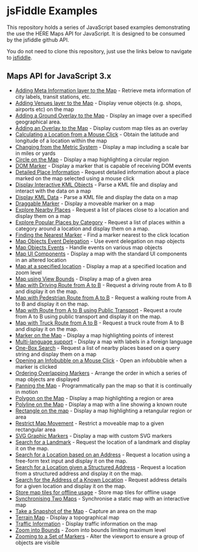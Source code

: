 # jsFiddle Examples

This repository holds a series of JavaScript based examples demonstrating the use the HERE Maps API for JavaScript. It is designed to be consumed by the jsfiddle github API.

You do not need to clone this repository, just use the links below to navigate to [jsfiddle](http://jsfiddle.net).

## Maps API for JavaScript 3.x

* [Adding Meta Information layer to the Map](http://jsfiddle.net/gh/get/jquery/2.1.0/heremaps/jsfiddle-github/tree/master/meta-info-layer) - Retrieve meta information of city labels, transit stations, etc.
* [Adding Venues layer to the Map](http://jsfiddle.net/gh/get/jquery/2.1.0/heremaps/jsfiddle-github/tree/master/venues-layer) - Display venue objects (e.g. shops, airports etc) on the map
* [Adding a Ground Overlay to the Map](http://jsfiddle.net/gh/get/jquery/2.1.0/heremaps/jsfiddle-github/tree/master/ground-overlay) - Display an image over a specified geographical area.
* [Adding an Overlay to the Map](http://jsfiddle.net/gh/get/jquery/2.1.0/heremaps/jsfiddle-github/tree/master/custom-tile-overlay) - Display custom map tiles as an overlay
* [Calculating a Location from a Mouse Click](http://jsfiddle.net/gh/get/jquery/2.1.0/heremaps/jsfiddle-github/tree/master/position-on-mouse-click) - Obtain the latitude and longitude of a location within the map
* [Changing from the Metric System](http://jsfiddle.net/gh/get/jquery/2.1.0/heremaps/jsfiddle-github/tree/master/map-scale-bar-changing-from-the-metric-system) - Display a map including a scale bar in miles or yards
* [Circle on the Map](http://jsfiddle.net/gh/get/jquery/2.1.0/heremaps/jsfiddle-github/tree/master/circle-on-the-map) - Display a map highlighting a circular region
* [DOM Marker](http://jsfiddle.net/gh/get/jquery/2.1.0/heremaps/jsfiddle-github/tree/master/map-with-dom-marker) - Display a marker that is capable of receiving DOM events
* [Detailed Place Information](http://jsfiddle.net/gh/get/jquery/2.1.0/heremaps/jsfiddle-github/tree/master/get-place-details) - Request detailed information about a place marked on the map selected using a mouse click
* [Display Interactive KML Objects](http://jsfiddle.net/gh/get/jquery/2.1.0/heremaps/jsfiddle-github/tree/master/map-with-interactive-kml-objects) - Parse a KML file and display and interact with the data on a map
* [Display KML Data](http://jsfiddle.net/gh/get/jquery/2.1.0/heremaps/jsfiddle-github/tree/master/display-kml-on-map) - Parse a KML file and display the data on a map
* [Draggable Marker](http://jsfiddle.net/gh/get/jquery/2.1.0/heremaps/jsfiddle-github/tree/master/draggable-marker) - Display a moveable marker on a map
* [Explore Nearby Places](http://jsfiddle.net/gh/get/jquery/2.1.0/heremaps/jsfiddle-github/tree/master/identify-places-at-location) - Request a list of places close to a location and display them on a map
* [Explore Popular Places by Category](http://jsfiddle.net/gh/get/jquery/2.1.0/heremaps/jsfiddle-github/tree/master/explore-places) - Request a list of places within a category around a location and display them on a map.
* [Finding the Nearest Marker](http://jsfiddle.net/gh/get/jquery/2.1.0/heremaps/jsfiddle-github/tree/master/finding-the-nearest-marker) - Find a marker nearest to the click location
* [Map Objects Event Delegation](http://jsfiddle.net/gh/get/jquery/2.1.0/heremaps/jsfiddle-github/tree/master/map-objects-event-delegation) - Use event delegation on map objects
* [Map Objects Events](http://jsfiddle.net/gh/get/jquery/2.1.0/heremaps/jsfiddle-github/tree/master/map-object-events-displayed) - Handle events on various map objects
* [Map UI Components](http://jsfiddle.net/gh/get/jquery/2.1.0/heremaps/jsfiddle-github/tree/master/moved-map-components) - Display a map with the standard UI components in an altered location
* [Map at a specified location](http://jsfiddle.net/gh/get/jquery/2.1.0/heremaps/jsfiddle-github/tree/master/map-at-specified-location) - Display a map at a specified location and zoom level
* [Map using View Bounds](http://jsfiddle.net/gh/get/jquery/2.1.0/heremaps/jsfiddle-github/tree/master/map-using-view-bounds) - Display a map of a given area
* [Map with Driving Route from A to B](http://jsfiddle.net/gh/get/jquery/2.1.0/heremaps/jsfiddle-github/tree/master/map-with-route-from-a-to-b) - Request a driving route from A to B and display it on the map.
* [Map with Pedestrian Route from A to B](http://jsfiddle.net/gh/get/jquery/2.1.0/heremaps/jsfiddle-github/tree/master/map-with-pedestrian-route-from-a-to-b) - Request a walking route from A to B and display it on the map.
* [Map with Route from A to B using Public Transport](http://jsfiddle.net/gh/get/jquery/2.1.0/heremaps/jsfiddle-github/tree/master/map-with-route-from-a-to-b-using-public-transport) - Request a route from A to B using public transport and display it on the map.
* [Map with Truck Route from A to B](http://jsfiddle.net/gh/get/jquery/2.1.0/heremaps/jsfiddle-github/tree/master/map-with-truck-route-from-a-to-b) - Request a truck route from A to B and display it on the map.
* [Marker on the Map](http://jsfiddle.net/gh/get/jquery/2.1.0/heremaps/jsfiddle-github/tree/master/markers-on-the-map) - Display a map highlighting points of interest
* [Multi-language support](http://jsfiddle.net/gh/get/jquery/2.1.0/heremaps/jsfiddle-github/tree/master/map-multi-language-support) - Display a map with labels in a foreign language
* [One-Box Search](http://jsfiddle.net/gh/get/jquery/2.1.0/heremaps/jsfiddle-github/tree/master/search-for-places) - Request a list of nearby places based on a query string and display them on a map
* [Opening an Infobubble on a Mouse Click](http://jsfiddle.net/gh/get/jquery/2.1.0/heremaps/jsfiddle-github/tree/master/open-infobubble) - Open an infobubble when a marker is clicked
* [Ordering Overlapping Markers](http://jsfiddle.net/gh/get/jquery/2.1.0/heremaps/jsfiddle-github/tree/master/ordering-overlapping-markers) - Arrange the order in which a series of map objects are displayed
* [Panning the Map](http://jsfiddle.net/gh/get/jquery/2.1.0/heremaps/jsfiddle-github/tree/master/panning-the-map) - Programmatically pan the map so that it is continually in motion
* [Polygon on the Map](http://jsfiddle.net/gh/get/jquery/2.1.0/heremaps/jsfiddle-github/tree/master/polygon-on-the-map) - Display a map highlighting a region or area
* [Polyline on the Map](http://jsfiddle.net/gh/get/jquery/2.1.0/heremaps/jsfiddle-github/tree/master/polyline-on-the-map) - Display a map with a line showing a known route
* [Rectangle on the map](http://jsfiddle.net/gh/get/jquery/2.1.0/heremaps/jsfiddle-github/tree/master/rectangle-on-the-map) - Display a map highlighting a retangular region or area
* [Restrict Map Movement](http://jsfiddle.net/gh/get/jquery/2.1.0/heremaps/jsfiddle-github/tree/master/restrict-map) - Restrict a moveable map to a given rectangular area
* [SVG Graphic Markers](http://jsfiddle.net/gh/get/jquery/2.1.0/heremaps/jsfiddle-github/tree/master/map-with-svg-graphic-markers) - Display a map with custom SVG markers
* [Search for a Landmark](http://jsfiddle.net/gh/get/jquery/2.1.0/heremaps/jsfiddle-github/tree/master/search-for-landmark) - Request the location of a landmark and display it on the map.
* [Search for a Location based on an Address](http://jsfiddle.net/gh/get/jquery/2.1.0/heremaps/jsfiddle-github/tree/master/geocode-a-location-from-address) - Request a location using a free-form text input and display it on the map.
* [Search for a Location given a Structured Address](http://jsfiddle.net/gh/get/jquery/2.1.0/heremaps/jsfiddle-github/tree/master/geocode-a-location-from-structured-address) - Request a location from a structured address and display it on the map.
* [Search for the Address of a Known Location](http://jsfiddle.net/gh/get/jquery/2.1.0/heremaps/jsfiddle-github/tree/master/reverse-geocode-an-address-from-location) - Request address details for a given location and display it on the map.
* [Store map tiles for offline usage](http://jsfiddle.net/gh/get/jquery/2.1.0/heremaps/jsfiddle-github/tree/master/offline-map) - Store map tiles for offline usage
* [Synchronising Two Maps](http://jsfiddle.net/gh/get/jquery/2.1.0/heremaps/jsfiddle-github/tree/master/synchronising-two-maps) - Synchronise a static map with an interactive map
* [Take a Snapshot of the Map](http://jsfiddle.net/gh/get/jquery/2.1.0/heremaps/jsfiddle-github/tree/master/capture-map-area) - Capture an area on the map
* [Terrain Map](http://jsfiddle.net/gh/get/jquery/2.1.0/heremaps/jsfiddle-github/tree/master/terrain-map) - Display a topographical map
* [Traffic Information](http://jsfiddle.net/gh/get/jquery/2.1.0/heremaps/jsfiddle-github/tree/master/showing-traffic-information) - Display traffic information on the map
* [Zoom into Bounds](http://jsfiddle.net/gh/get/jquery/2.1.0/heremaps/jsfiddle-github/tree/master/custom-zooming-into-bounds) - Zoom into bounds limiting maximum level
* [Zooming to a Set of Markers](http://jsfiddle.net/gh/get/jquery/2.1.0/heremaps/jsfiddle-github/tree/master/zoom-to-set-of-markers) - Alter the viewport  to ensure a group of objects are visible
